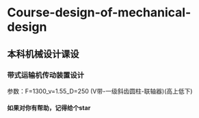 # Course-design-of-mechanical-design
## 本科机械设计课设
### 带式运输机传动装置设计
参数：F=1300_v=1.55_D=250
(V带-一级斜齿圆柱-联轴器)(高上低下)
#### 如果对你有帮助，记得给个star
